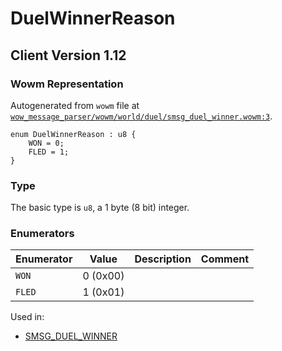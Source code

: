 # DuelWinnerReason

## Client Version 1.12

### Wowm Representation

Autogenerated from `wowm` file at [`wow_message_parser/wowm/world/duel/smsg_duel_winner.wowm:3`](https://github.com/gtker/wow_messages/tree/main/wow_message_parser/wowm/world/duel/smsg_duel_winner.wowm#L3).

```rust,ignore
enum DuelWinnerReason : u8 {
    WON = 0;
    FLED = 1;
}
```
### Type
The basic type is `u8`, a 1 byte (8 bit) integer.
### Enumerators
| Enumerator | Value  | Description | Comment |
| --------- | -------- | ----------- | ------- |
| `WON` | 0 (0x00) |  |  |
| `FLED` | 1 (0x01) |  |  |

Used in:
* [SMSG_DUEL_WINNER](smsg_duel_winner.md)

